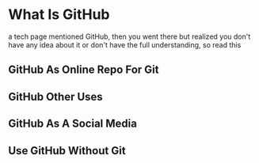 # What Is GitHub
a tech page mentioned GitHub, then you went there but realized you don't have any idea about it or don't have the full understanding, so read this

## GitHub As Online Repo For Git

## GitHub Other Uses

## GitHub As A Social Media

## Use GitHub Without Git
